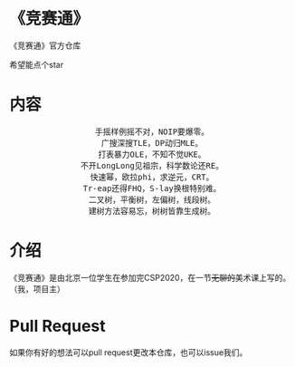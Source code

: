 # 《竞赛通》
《竞赛通》官方仓库

希望能点个star

# 内容

<center><pre>
手摇样例摇不对，NOIP要爆零。
广搜深搜TLE，DP动归MLE。
打表暴力OLE，不知不觉UKE。
不开LongLong见祖宗，科学数论还RE。
快速幂，欧拉phi，求逆元，CRT。
Tr-eap还得FHQ，S-lay换根特别难。
二叉树，平衡树，左偏树，线段树。
建树方法容易忘，树树皆靠生成树。
</pre></center>

# 介绍

《竞赛通》是由北京一位学生在参加完CSP2020，在一节~~无聊的~~美术课上写的。
（我，项目主）

# Pull Request

如果你有好的想法可以pull request更改本仓库，也可以issue我们。

